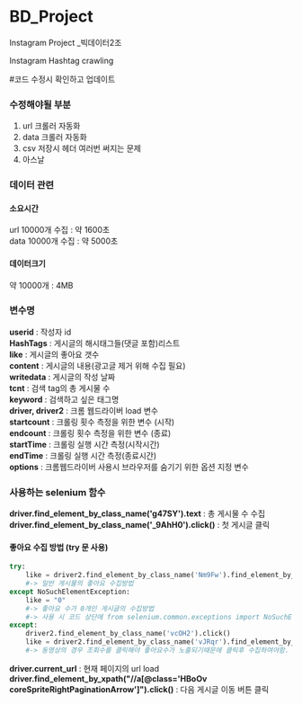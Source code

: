 # BD_Project
Instagram Project _빅데이터2조

Instagram Hashtag crawling

#코드 수정시 확인하고 업데이트

### 수정해야될 부분 ###  
1. url 크롤러 자동화  
2. data 크롤러 자동화  
3. csv 저장시 헤더 여러번 써지는 문제  
4. 아스날  
  
  
### 데이터 관련 ###
#### 소요시간 ####  
url 10000개 수집 : 약 1600초  
data 10000개 수집 : 약 5000초  
#### 데이터크기 ####  
약 10000개 : 4MB  


### 변수명 ###  
**userid** : 작성자 id  
**HashTags** : 게시글의 해시태그들(댓글 포함)리스트  
**like** : 게시글의 좋아요 갯수  
**content** : 게시글의 내용(광고글 제거 위해 수집 필요)  
**writedata** : 게시글의 작성 날짜  
**tcnt** : 검색 tag의 총 게시물 수  
**keyword** : 검색하고 싶은 태그명  
**driver, driver2** : 크롬 웹드라이버 load 변수  
**startcount** : 크롤링 횟수 측정을 위한 변수 (시작)  
**endcount** : 크롤링 횟수 측정을 위한 변수 (종료)  
**startTime** : 크롤링 실행 시간 측정(시작시간)  
**endTime** : 크롤링 실행 시간 측정(종료시간)  
**options** : 크롬웹드라이버 사용시 브라우저를 숨기기 위한 옵션 지정 변수  



### 사용하는 selenium 함수 ###

**driver.find_element_by_class_name('g47SY').text** : 총 게시물 수 수집  
**driver.find_element_by_class_name('_9AhH0').click()** : 첫 게시글 클릭  

#### 좋아요 수집 방법 (try 문 사용) ####  
```python
try:    
    like = driver2.find_element_by_class_name('Nm9Fw').find_element_by_tag_name('span').text
    #-> 일반 게시물의 좋아요 수집방법
except NoSuchElementException:
    like = "0"  
    #-> 좋아요 수가 0개인 게시글의 수집방법
    #-> 사용 시 코드 상단에 from selenium.common.exceptions import NoSuchElementException 필요  
except:  
    driver2.find_element_by_class_name('vcOH2').click()
    like = driver2.find_element_by_class_name('vJRqr').find_element_by_tag_name('span').text
    #-> 동영상의 경우 조회수를 클릭해야 좋아요수가 노출되기때문에 클릭후 수집하여야함.
```

**driver.current_url** : 현재 페이지의 url load  
**driver.find_element_by_xpath("//a[@class='HBoOv coreSpriteRightPaginationArrow']").click()** : 다음 게시글 이동 버튼 클릭  

